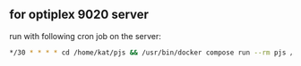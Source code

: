 ## for optiplex 9020 server

run with following cron job on the server:

```bash
*/30 * * * * cd /home/kat/pjs && /usr/bin/docker compose run --rm pjs /home/kat/pjs/entrypoint.sh && /home/kat/pjs/rsync.sh >> /home/kat/pjs/test2.log 2>&1
```
